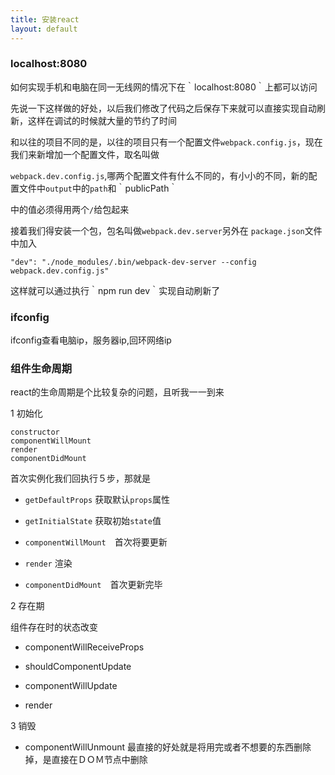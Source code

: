 ```yaml
---
title: 安装react
layout: default
---
```


### localhost:8080

如何实现手机和电脑在同一无线网的情况下在｀localhost:8080｀上都可以访问

先说一下这样做的好处，以后我们修改了代码之后保存下来就可以直接实现自动刷新，这样在调试的时候就大量的节约了时间

和以往的项目不同的是，以往的项目只有一个配置文件`webpack.config.js`，现在我们来新增加一个配置文件，取名叫做

`webpack.dev.config.js`,哪两个配置文件有什么不同的，有小小的不同，新的配置文件中`output`中的`path`和｀publicPath｀

中的值必须得用两个`/`给包起来

接着我们得安装一个包，包名叫做`webpack.dev.server`另外在 `package.json`文件中加入

```
"dev": "./node_modules/.bin/webpack-dev-server --config webpack.dev.config.js"
```

这样就可以通过执行｀npm run dev｀实现自动刷新了


### ifconfig

ifconfig查看电脑ip，服务器ip,回环网络ip

### 组件生命周期

react的生命周期是个比较复杂的问题，且听我一一到来

1 初始化

```
constructor
componentWillMount
render
componentDidMount
```
首次实例化我们回执行５步，那就是

- `getDefaultProps` 获取默认`props`属性

- `getInitialState` 获取初始`state`值

- `componentWillMount`　首次将要更新

- `render`    渲染

- `componentDidMount`　首次更新完毕

2 存在期

 组件存在时的状态改变

- componentWillReceiveProps

- shouldComponentUpdate

- componentWillUpdate

- render

3 销毁

- componentWillUnmount 最直接的好处就是将用完或者不想要的东西删除掉，是直接在ＤＯＭ节点中删除
